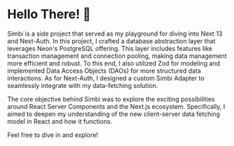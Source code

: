 # Hello There! 👋

Simbi is a side project that served as my playground for diving into Next 13 and Next-Auth. In this project, I crafted a database abstraction layer that leverages Neon's PostgreSQL offering. This layer includes features like transaction management and connection pooling, making data management more efficient and robust. To this end, I also utilized Zod for modeling and implemented Data Access Objects (DAOs) for more structured data interactions. As for Next-Auth, I designed a custom Simbi Adapter to seamlessly integrate with my data-fetching solution.

The core objective behind Simbi was to explore the exciting possibilities around React Server Components and the Next.js ecosystem. Specifically, I aimed to deepen my understanding of the new client-server data fetching model in React and how it functions.

Feel free to dive in and explore!
